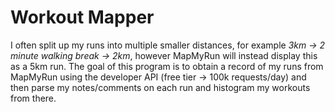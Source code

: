 # Workout Mapper

I often split up my runs into multiple smaller distances, for example *3km -> 2 minute walking break -> 2km*, however MapMyRun will instead display this as a 5km run. The goal of this program is to obtain a record of my runs from MapMyRun using the developer API (free tier -> 100k requests/day) and then parse my notes/comments on each run and histogram my workouts from there.

